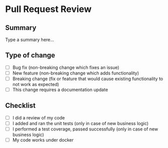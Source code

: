 # Pull Request Review

## Summary
Type a summary here...

## Type of change
- [ ] Bug fix (non-breaking change which fixes an issue)
- [ ] New feature (non-breaking change which adds functionality)
- [ ] Breaking change (fix or feature that would cause existing functionality to not work as expected)
- [ ] This change requires a documentation update

## Checklist
- [ ] I did a review of my code
- [ ] I added and ran the unit tests (only in case of new business logic)
- [ ] I performed a test coverage, passed successfully (only in case of new business logic)
- [ ] My code works under docker